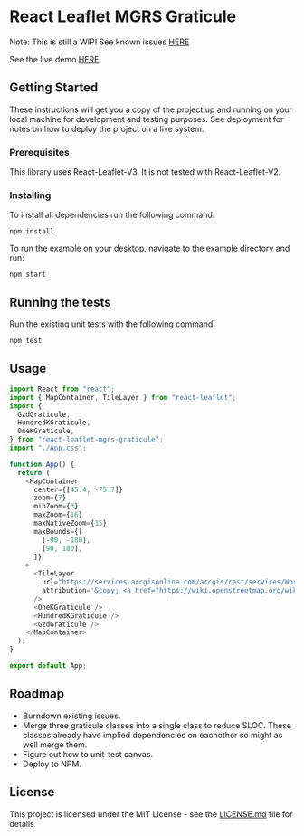 # React Leaflet MGRS Graticule

Note: This is still a WIP! See known issues [HERE](https://github.com/dnlbaldwin/React-Leaflet-MGRS-Graticule/issues)

See the live demo [HERE](https://dnlbaldwin.github.io/React-Leaflet-MGRS-Graticule/)

## Getting Started

These instructions will get you a copy of the project up and running on your local machine for development and testing purposes. See deployment for notes on how to deploy the project on a live system.

### Prerequisites

This library uses React-Leaflet-V3. It is not tested with React-Leaflet-V2.

### Installing

To install all dependencies run the following command:

```
npm install
```

To run the example on your desktop, navigate to the example directory and run:

```
npm start
```

## Running the tests

Run the existing unit tests with the following command:

```
npm test
```

## Usage

```js
import React from "react";
import { MapContainer, TileLayer } from "react-leaflet";
import {
  GzdGraticule,
  HundredKGraticule,
  OneKGraticule,
} from "react-leaflet-mgrs-graticule";
import "./App.css";

function App() {
  return (
    <MapContainer
      center={[45.4, -75.7]}
      zoom={7}
      minZoom={3}
      maxZoom={16}
      maxNativeZoom={15}
      maxBounds={[
        [-90, -180],
        [90, 180],
      ]}
    >
      <TileLayer
        url="https://services.arcgisonline.com/arcgis/rest/services/World_Imagery/MapServer/tile/{z}/{y}/{x}"
        attribution='&copy; <a href="https://wiki.openstreetmap.org/wiki/Esri"></a> contributors'
      />
      <OneKGraticule />
      <HundredKGraticule />
      <GzdGraticule />
    </MapContainer>
  );
}

export default App;
```

## Roadmap

- Burndown existing issues.
- Merge three graticule classes into a single class to reduce SLOC. These classes already have implied dependencies on eachother so might as well merge them.
- Figure out how to unit-test canvas.
- Deploy to NPM.

## License

This project is licensed under the MIT License - see the [LICENSE.md](LICENSE.md) file for details
